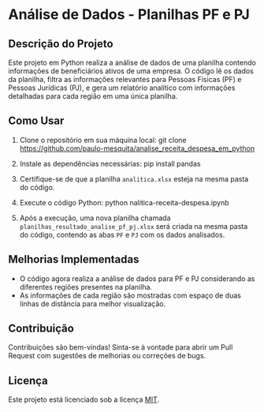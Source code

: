 # Análise de Dados - Planilhas PF e PJ

## Descrição do Projeto

Este projeto em Python realiza a análise de dados de uma planilha contendo informações de beneficiários ativos de uma empresa. O código lê os dados da planilha, filtra as informações relevantes para Pessoas Físicas (PF) e Pessoas Jurídicas (PJ), e gera um relatório analítico com informações detalhadas para cada região em uma única planilha.

## Como Usar

1. Clone o repositório em sua máquina local:
git clone https://github.com/paulo-mesquita/analise_receita_despesa_em_python

2. Instale as dependências necessárias:
pip install pandas

3. Certifique-se de que a planilha `analitica.xlsx` esteja na mesma pasta do código.

4. Execute o código Python:
python nalitica-receita-despesa.ipynb

5. Após a execução, uma nova planilha chamada `planilhas_resultado_analise_pf_pj.xlsx` será criada na mesma pasta do código, contendo as abas `PF` e `PJ` com os dados analisados.

## Melhorias Implementadas

- O código agora realiza a análise de dados para PF e PJ considerando as diferentes regiões presentes na planilha.
- As informações de cada região são mostradas com espaço de duas linhas de distância para melhor visualização.

## Contribuição

Contribuições são bem-vindas! Sinta-se à vontade para abrir um Pull Request com sugestões de melhorias ou correções de bugs.

## Licença

Este projeto está licenciado sob a licença [MIT](https://opensource.org/licenses/MIT).

